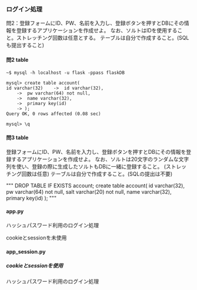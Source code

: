 ### ログイン処理


問2：登録フォームにID、PW、名前を入力し、登録ボタンを押すとDBにその情報を登録するアプリケーションを作成せよ。
      なお、ソルトはIDを使用すること。ストレッチング回数は任意とする。
      テーブルは自分で作成すること。(SQLも提出すること)

#### 問2 table
```
~$ mysql -h localhost -u flask -ppass flaskDB

mysql> create table account(
id varchar(32)    ->  id varchar(32),
    ->  pw varchar(64) not null,
    ->  name varchar(32),
    ->  primary key(id)
    -> );
Query OK, 0 rows affected (0.08 sec)

mysql> \q
```

#### 問3 table
登録フォームにID、PW、名前を入力し、登録ボタンを押すとDBにその情報を登録するアプリケーションを作成せよ。
なお、ソルトは20文字のランダムな文字列を使い、登録の際に生成したソルトもDBに一緒に登録すること。
(ストレッチング回数は任意)
テーブルは自分で作成すること。(SQLの提出は不要)

"""
DROP TABLE IF EXISTS account;
create table account(
 id varchar(32),
 pw varchar(64) not null,
 salt varchar(20) not null,
 name varchar(32),
 primary key(id)
);
"""

#### app.py
ハッシュパスワード利用のログイン処理

cookieとsessionを未使用

#### app_session.py
##### cookieとsessionを使用
ハッシュパスワード利用のログイン処理
